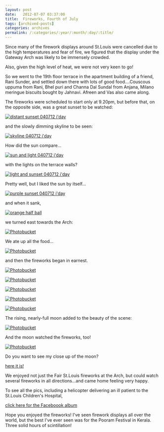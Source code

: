 ```yaml
---
layout: post
date:	2012-07-07 03:37:00
title:  Fireworks, Fourth of July
tags: [archived-posts]
categories: archives
permalink: /:categories/:year/:month/:day/:title/
---
```

Since many of the firework displays around St.Louis were cancelled due to the high temperatures and fear of fire, we figured that the display under the Gateway Arch was likely to be immensely crowded. 

Also, given the high level of heat, we were not very keen to go!

So we went to the 19th floor terrace in the apartment building of a friend, Rani Sunder, and settled down there with lots of good food....Couscous uppuma from Rani, Bhel puri and Channa Dal Sundal from Anjana, Milano meringue biscuits bought by Jahnavi. Afreen and Vas also came along.

The fireworks were scheduled to start only at 9.20pm, but before that, on the opposite side, was a great sunset to be watched:


<a href="http://s1264.photobucket.com/albums/jj483/mnypx/?action=view&amp;current=IMG_8338.jpg" target="_blank"><img src="http://i1264.photobucket.com/albums/jj483/mnypx/IMG_8338.jpg" border="0" alt="distant sunset 040712 i&#39;day"></a>


and the slowly dimming skyline to be seen:


<a href="http://s1264.photobucket.com/albums/jj483/mnypx/?action=view&amp;current=IMG_8336.jpg" target="_blank"><img src="http://i1264.photobucket.com/albums/jj483/mnypx/IMG_8336.jpg" border="0" alt="skyline 040712 i&#39;day"></a>

<lj-cut text="want to see more?">


How did the sun compare...

<a href="http://s1264.photobucket.com/albums/jj483/mnypx/?action=view&amp;current=IMG_8350.jpg" target="_blank"><img src="http://i1264.photobucket.com/albums/jj483/mnypx/IMG_8350.jpg" border="0" alt="sun and light 040712 i&#39;day"></a>

with the lights on the terrace walls?


<a href="http://s1264.photobucket.com/albums/jj483/mnypx/?action=view&amp;current=IMG_8352.jpg" target="_blank"><img src="http://i1264.photobucket.com/albums/jj483/mnypx/IMG_8352.jpg" border="0" alt="light and sunset 040712 i&#39;day"></a>

Pretty well, but I liked the sun by itself...


<a href="http://s1264.photobucket.com/albums/jj483/mnypx/?action=view&amp;current=IMG_8354.jpg" target="_blank"><img src="http://i1264.photobucket.com/albums/jj483/mnypx/IMG_8354.jpg" border="0" alt="purple sunset 040712 i&#39;day"></a>

and when it sank,


<a href="http://s1264.photobucket.com/albums/jj483/mnypx/?action=view&amp;current=IMG_8369.jpg" target="_blank"><img src="http://i1264.photobucket.com/albums/jj483/mnypx/IMG_8369.jpg" border="0" alt="orange half ball"></a>

we turned east towards the Arch:

<a href="http://s1264.photobucket.com/albums/jj483/mnypx/?action=view&amp;current=IMG_8393.jpg" target="_blank"><img src="http://i1264.photobucket.com/albums/jj483/mnypx/IMG_8393.jpg" border="0" alt="Photobucket"></a>

We ate up all the food...


<a href="http://s1264.photobucket.com/albums/jj483/mnypx/?action=view&amp;current=IMG_8402.jpg" target="_blank"><img src="http://i1264.photobucket.com/albums/jj483/mnypx/IMG_8402.jpg" border="0" alt="Photobucket"></a>

and then the fireworks began in earnest.


<a href="http://s1264.photobucket.com/albums/jj483/mnypx/?action=view&amp;current=IMG_8413.jpg" target="_blank"><img src="http://i1264.photobucket.com/albums/jj483/mnypx/IMG_8413.jpg" border="0" alt="Photobucket"></a>

<a href="http://s1264.photobucket.com/albums/jj483/mnypx/?action=view&amp;current=IMG_8418.jpg" target="_blank"><img src="http://i1264.photobucket.com/albums/jj483/mnypx/IMG_8418.jpg" border="0" alt="Photobucket"></a>

<a href="http://s1264.photobucket.com/albums/jj483/mnypx/?action=view&amp;current=IMG_8425.jpg" target="_blank"><img src="http://i1264.photobucket.com/albums/jj483/mnypx/IMG_8425.jpg" border="0" alt="Photobucket"></a>

<a href="http://s1264.photobucket.com/albums/jj483/mnypx/?action=view&amp;current=IMG_8426.jpg" target="_blank"><img src="http://i1264.photobucket.com/albums/jj483/mnypx/IMG_8426.jpg" border="0" alt="Photobucket"></a>

<a href="http://s1264.photobucket.com/albums/jj483/mnypx/?action=view&amp;current=IMG_8441.jpg" target="_blank"><img src="http://i1264.photobucket.com/albums/jj483/mnypx/IMG_8441.jpg" border="0" alt="Photobucket"></a>

The rising, nearly-full moon added to the beauty of the scene:

<a href="http://s1264.photobucket.com/albums/jj483/mnypx/?action=view&amp;current=IMG_8456.jpg" target="_blank"><img src="http://i1264.photobucket.com/albums/jj483/mnypx/IMG_8456.jpg" border="0" alt="Photobucket"></a>

And the moon watched the fireworks, too!

<a href="http://s1264.photobucket.com/albums/jj483/mnypx/?action=view&amp;current=IMG_8451.jpg" target="_blank"><img src="http://i1264.photobucket.com/albums/jj483/mnypx/IMG_8451.jpg" border="0" alt="Photobucket"></a>

Do you want to see my close up of the moon?

<a href="https://www.facebook.com/photo.php?fbid=10150947559968878&amp;set=a.10150947552043878.431280.587058877&amp;type=3&amp;theater"> here it is! </a>


</lj-cut>


We enjoyed not just the Fair St.Louis fireworks at the Arch, but could watch several fireworks in all directions...and came home feeling very happy.

To see all the pics, including a helicopter delivering an ill patient to the St.Louis Children's Hospital,

<a href="https://www.facebook.com/media/set/?set=a.10150947552043878.431280.587058877&type=1"> click here for the Faceboook album </a>


Hope you enjoyed the fireworks! I've seen firework displays all over the world, but the best I've ever seen was for the Pooram Festival in Kerala. Three solid  hours of scintillation!
